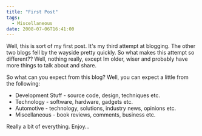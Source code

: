 ```yaml
---
title: "First Post"
tags:
  - Miscellaneous
date: 2008-07-06T16:41:00
---
```


Well, this is sort of my first post. It's my third attempt at blogging. The other two blogs fell by the wayside pretty quickly. So what makes this attempt so different?? Well, nothing really, except Im older, wiser and probably have more things to talk about and share. 

So what can you expect from this blog? Well, you can expect a little from the following: 

 - Development Stuff - source code, design, techniques etc.
 - Technology - software, hardware, gadgets etc.
 - Automotive - technology, solutions, industry news, opinions etc.
 - Miscellaneous - book reviews, comments, business etc.

Really a bit of everything. Enjoy... 
